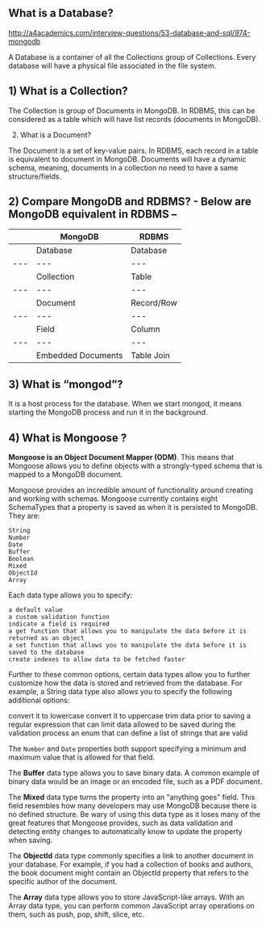 ## What is a Database?

http://a4academics.com/interview-questions/53-database-and-sql/974-mongodb

A Database is a container of all the Collections group of Collections. Every database will have a physical file associated in the file system.

## 1) What is a Collection?

The Collection is group of Documents in MongoDB. In RDBMS, this can be considered as a table which will have list records (documents in MongoDB).

2) What is a Document?

The Document is a set of key-value pairs. In RDBMS, each record in a table is equivalent to document in MongoDB. Documents will have a dynamic schema, meaning, documents in a collection no need to have a same structure/fields.

## 2) Compare MongoDB and RDBMS? - Below are MongoDB equivalent in RDBMS –

|     | MongoDB            | RDBMS      |
| --- | ------------------ | ---------- |
|     | Database           | Database   |
| --- | ---                | ---        |
|     | Collection         | Table      |
| --- | ---                | ---        |
|     | Document           | Record/Row |
| --- | ---                | ---        |
|     | Field              | Column     |
| --- | ---                | ---        |
|     | Embedded Documents | Table Join |


## 3) What is “mongod”?

It is a host process for the database. When we start mongod, it means starting the MongoDB process and run it in the background.

## 4) What is Mongoose ?

**Mongoose is an Object Document Mapper (ODM)**. This means that Mongoose allows you to define objects with a strongly-typed schema that is mapped to a MongoDB document.

Mongoose provides an incredible amount of functionality around creating and working with schemas. Mongoose currently contains eight SchemaTypes that a property is saved as when it is persisted to MongoDB. They are:

```
String
Number
Date
Buffer
Boolean
Mixed
ObjectId
Array

```
Each data type allows you to specify:

```
a default value
a custom validation function
indicate a field is required
a get function that allows you to manipulate the data before it is returned as an object
a set function that allows you to manipulate the data before it is saved to the database
create indexes to allow data to be fetched faster

```
Further to these common options, certain data types allow you to further customize how the data is stored and retrieved from the database. For example, a String data type also allows you to specify the following additional options:

convert it to lowercase
convert it to uppercase
trim data prior to saving
a regular expression that can limit data allowed to be saved during the validation process
an enum that can define a list of strings that are valid

The `Number` and `Date` properties both support specifying a minimum and maximum value that is allowed for that field.

The **Buffer** data type allows you to save binary data. A common example of binary data would be an image or an encoded file, such as a PDF document.

The **Mixed** data type turns the property into an "anything goes" field. This field resembles how many developers may use MongoDB because there is no defined structure. Be wary of using this data type as it loses many of the great features that Mongoose provides, such as data validation and detecting entity changes to automatically know to update the property when saving.

The **ObjectId** data type commonly specifies a link to another document in your database. For example, if you had a collection of books and authors, the book document might contain an ObjectId property that refers to the specific author of the document.

The **Array** data type allows you to store JavaScript-like arrays. With an Array data type, you can perform common JavaScript array operations on them, such as push, pop, shift, slice, etc.